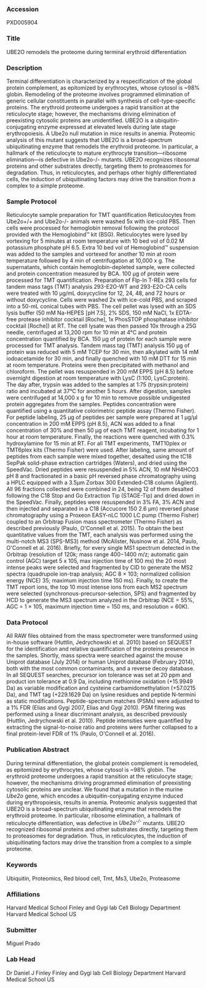 ### Accession
PXD005904

### Title
UBE2O remodels the proteome during terminal erythroid differentiation

### Description
Terminal differentiation is characterized by a respecification of the global protein complement, as epitomized by erythrocytes, whose cytosol is ~98% globin. Remodeling of the proteome involves programmed elimination of generic cellular constituents in parallel with synthesis of cell-type-specific proteins. The erythroid proteome undergoes a rapid transition at the reticulocyte stage; however, the mechanisms driving elimination of preexisting cytosolic proteins are unidentified. UBE2O is a ubiquitin-conjugating enzyme expressed at elevated levels during late stage erythropoiesis. A Ube2o null mutation in mice results in anemia. Proteomic analysis of this mutant suggests that UBE2O is a broad-spectrum ubiquitinating enzyme that remodels the erythroid proteome. In particular, a hallmark of the reticulocyte to mature erythrocyte transition—ribosome elimination—is defective in Ube2o-/- mutants. UBE2O recognizes ribosomal proteins and other substrates directly, targeting them to proteasomes for degradation. Thus, in reticulocytes, and perhaps other highly differentiated cells, the induction of ubiquitinating factors may drive the transition from a complex to a simple proteome.

### Sample Protocol
Reticulocyte sample preparation for TMT quantification Reticulocytes from Ube2o+/+ and Ube2o-/- animals were washed 5x with ice-cold PBS. Then cells were processed for hemoglobin removal following the protocol provided with the Hemoglobind™ kit (BSG). Reticulocytes were lysed by vortexing for 5 minutes at room temperature with 10 bed vol of 0.02 M potassium phosphate pH 6.5. Extra 10 bed vol of Hemoglobind™ suspension was added to the samples and vortexed for another 10 min at room temperature followed by 4 min of centrifugation at 10,000 x g. The supernatants, which contain hemoglobin-depleted sample, were collected and protein concentration measured by BCA. 100 µg of protein were processed for TMT quantification.  Preparation of Flp-In T-REx 293 cells for tandem mass tags (TMT) analysis 293-E2O-WT and 293-E2O-CA cells were treated with 10 µg/mL doxycycline for 12, 24, 48, and 72 hours or without doxycycline. Cells were washed 2x with ice-cold PBS, and scraped into a 50-mL conical tubes with PBS. The cell pellet was lysed with an SDS lysis buffer (50 mM Na-HEPES [pH 7.5], 2% SDS, 150 mM NaCl, 1x EDTA-free protease inhibitor cocktail [Roche], 1x PhosSTOP phosphatase inhibitor cocktail [Roche]) at RT. The cell lysate was then passed 10x through a 25G needle, centrifuged at 13,200 rpm for 10 min at 4°C and protein concentration quantified by BCA. 150 µg of protein for each sample were processed for TMT analysis.  Tandem mass tag (TMT) analysis 150 µg of protein was reduced with 5 mM TCEP for 30 min, then alkylated with 14 mM iodoacetamide for 30 min, and finally quenched with 10 mM DTT for 15 min at room temperature. Proteins were then precipitated with methanol and chloroform. The pellet was resuspended in 200 mM EPPS (pH 8.5) before overnight digestion at room temperature with LysC (1:100, LysC:protein). The day after, trypsin was added to the samples at 1:75 (trypsin:protein) ratio and incubated at 37°C for another 5 hours. After digestion, samples were centrifuged at 14,000 x g for 10 min to remove possible undigested protein aggregates from the samples. Peptides concentration were quantified using a quantitative colorimetric peptide assay (Thermo Fisher). For peptide labeling, 25 µg of peptides per sample were prepared at 1 µg/µl concentration in 200 mM EPPS (pH 8.5), ACN was added to a final concentration of 30% and then 50 µg of each TMT reagent, incubating for 1 hour at room temperature. Finally, the reactions were quenched with 0.3% hydroxylamine for 15 min at RT. For all TMT experiments, TMT10plex or TMT6plex kits (Thermo Fisher) were used. After labeling, same amount of peptides from each sample were mixed together, desalted using the tC18 SepPak solid-phase extraction cartridges (Waters), and dried using the SpeedVac. Dried peptides were resuspended in 5% ACN, 10 mM NH4HCO3 pH 8 and fractionated in a basic pH reversed phase chromatography using a HPLC equipped with a 3.5µm Zorbax 300 Extended-C18 column (Agilent). All 96 fractions collected were combined in 24, being 12 of them desalted following the C18 Stop and Go Extraction Tip (STAGE-Tip) and dried down in the SpeedVac. Finally, peptides were resuspended in 3% FA, 3% ACN and then injected and separated in a C18 (Accucore 150 2.6 µm) reversed phase chromatography using a Proxeon EASY-nLC 1000 LC pump (Thermo Fisher) coupled to an Orbitrap Fusion mass spectrometer (Thermo Fisher) as described previously (Paulo, O'Connell et al. 2015). To obtain the best quantitative values from the TMT, each analysis was performed using the multi-notch MS3 (SPS-MS3) method (McAlister, Nusinow et al. 2014, Paulo, O'Connell et al. 2016). Briefly, for every single MS1 spectrum detected in the Orbitrap (resolution of 120k; mass range 400−1400 m/z; automatic gain control (AGC) target 5 x 105, max injection time of 100 ms) the 20 most intense peaks were selected and fragmented by CID to generate the MS2 spectra (quadrupole ion-trap analysis; AGC 8 × 103; normalized collision energy (NCE) 35; maximum injection time 150 ms). Finally, to create the TMT report ions, the top 10 most intense ions from each MS2 spectrum were selected (synchronous-precursor-selection, SPS) and fragmented by HCD to generate the MS3 spectrum analyzed in the Orbitrap (NCE = 55%, AGC = 1 × 105, maximum injection time = 150 ms, and resolution = 60K).

### Data Protocol
All RAW files obtained from the mass spectrometer were transformed using in-house software (Huttlin, Jedrychowski et al. 2010) based on SEQUEST for the identification and relative quantification of the proteins presence in the samples. Shortly, mass spectra were searched against the mouse Uniprot database (July 2014) or human Uniprot database (February 2014), both with the most common contaminants, and a reverse decoy database. In all SEQUEST searches, precursor ion tolerance was set at 20 ppm and product ion tolerance at 0.9 Da, including methionine oxidation (+15.9949 Da) as variable modification and cysteine carbamidomethylation (+57.0215 Da), and TMT tag (+229.1629 Da) on lysine residues and peptide N-termini as static modifications. Peptide-spectrum matches (PSMs) were adjusted to a 1% FDR (Elias and Gygi 2007, Elias and Gygi 2010). PSM filtering was performed using a linear discriminant analysis, as described previously (Huttlin, Jedrychowski et al. 2010).  Peptide intensities were quantified by extracting the signal-to-noise ratio and proteins were further collapsed to a final protein-level FDR of 1% (Paulo, O'Connell et al. 2016).

### Publication Abstract
During terminal differentiation, the global protein complement is remodeled, as epitomized by erythrocytes, whose cytosol is ~98% globin. The erythroid proteome undergoes a rapid transition at the reticulocyte stage; however, the mechanisms driving programmed elimination of preexisting cytosolic proteins are unclear. We found that a mutation in the murine <i>Ube2o</i> gene, which encodes a ubiquitin-conjugating enzyme induced during erythropoiesis, results in anemia. Proteomic analysis suggested that UBE2O is a broad-spectrum ubiquitinating enzyme that remodels the erythroid proteome. In particular, ribosome elimination, a hallmark of reticulocyte differentiation, was defective in <i>Ube2o<sup>-/-</sup></i> mutants. UBE2O recognized ribosomal proteins and other substrates directly, targeting them to proteasomes for degradation. Thus, in reticulocytes, the induction of ubiquitinating factors may drive the transition from a complex to a simple proteome.

### Keywords
Ubiquitin, Proteomics, Red blood cell, Tmt, Ms3, Ube2o, Proteasome

### Affiliations
Harvard Medical School
Finley and Gygi lab Cell Biology Department Harvard Medical School US

### Submitter
Miguel Prado

### Lab Head
Dr Daniel J Finley
Finley and Gygi lab Cell Biology Department Harvard Medical School US



